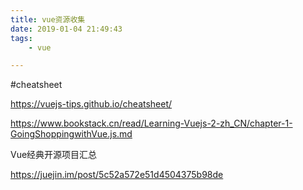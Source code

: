 ```yaml
---
title: vue资源收集
date: 2019-01-04 21:49:43
tags:
	- vue

---
```




#cheatsheet

https://vuejs-tips.github.io/cheatsheet/





https://www.bookstack.cn/read/Learning-Vuejs-2-zh_CN/chapter-1-GoingShoppingwithVue.js.md

Vue经典开源项目汇总

https://juejin.im/post/5c52a572e51d4504375b98de